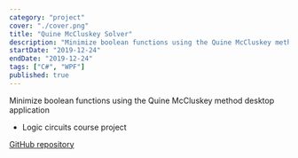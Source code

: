 ```yaml
---
category: "project"
cover: "./cover.png"
title: "Quine McCluskey Solver"
description: "Minimize boolean functions using the Quine McCluskey method desktop application"
startDate: "2019-12-24"
endDate: "2019-12-24"
tags: ["C#", "WPF"]
published: true
---
```


Minimize boolean functions using the Quine McCluskey method desktop application

- Logic circuits course project

[GitHub repository](https://github.com/ali4heydari/QuineMcCluskey)
